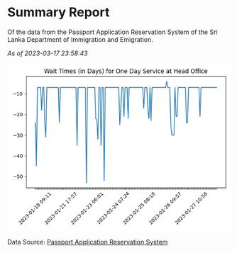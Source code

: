 # Summary Report

Of the data from the Passport Application Reservation System of the Sri Lanka Department of Immigration and Emigration.

*As of 2023-03-17 23:58:43*

![Wait Time Chart](summary.wait_time_chart.png)

Data Source: [Passport Application Reservation System](https://eservices.immigration.gov.lk:8443/appointment/pages/reservationApplication.xhtml)